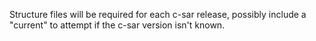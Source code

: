 Structure files will be required for each c-sar release, possibly include a "current" to attempt if the c-sar version isn't known.
